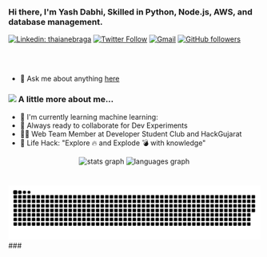 ### Hi there, I'm Yash Dabhi, Skilled in Python, Node.js, AWS, and database management.

[![Linkedin: thaianebraga](https://img.shields.io/badge/-Yash-blue?style=flat-square&logo=Linkedin&logoColor=white&link=https://www.linkedin.com/in/yashdabhi078)](https://www.linkedin.com/in/yashdabhi078)
[![Twitter Follow](https://img.shields.io/twitter/follow/yash_dabhi?label=Follow)](https://x.com/YashDabhi8)
[![Gmail](https://img.shields.io/badge/-Gmail-white/yash_dabhi?message=Gmail&logo=gmail&label=&color=D14836&logoColor=white)](mailto:yashdabhi078@gmail.com)
[![GitHub followers](https://img.shields.io/github/followers/Yashdabhi078?label=Follow&style=social&link=https://github.com/Yashdabhi078)](https://github.com/Yashdabhi078)

<br />
<br />

- 💬 Ask me about anything [here](https://github.com/Yashdabhi078/Yashdabhi078/issues)

### <img src="https://media.giphy.com/media/VgCDAzcKvsR6OM0uWg/giphy.gif" width="50"> A little more about me...

- :telescope: I'm currently learning machine learning:
- :microscope: Always ready to collaborate for Dev Experiments
- :man_technologist: Web Team Member at Developer Student Club and HackGujarat
- :dart: Life Hack: "Explore :fire: and Explode :bomb: with knowledge"

<div align="center">
  <img src="https://github-readme-stats.vercel.app/api?username=Yashdabhi078&hide_title=false&hide_rank=false&show_icons=true&include_all_commits=true&count_private=true&disable_animations=false&theme=merko&locale=en&hide_border=false" height="200" alt="stats graph"  />
  <img src="https://github-readme-stats.vercel.app/api/top-langs?username=Yashdabhi078&locale=en&hide_title=false&layout=compact&card_width=320&langs_count=5&theme=merko&hide_border=false" height="200" alt="languages graph"  />
</div>

###

<br clear="both">
<div align="center">
<img src="https://raw.githubusercontent.com/Yashdabhi078/Yashdabhi078/output/snake.svg" alt="Snake animation" />
</div>
###
